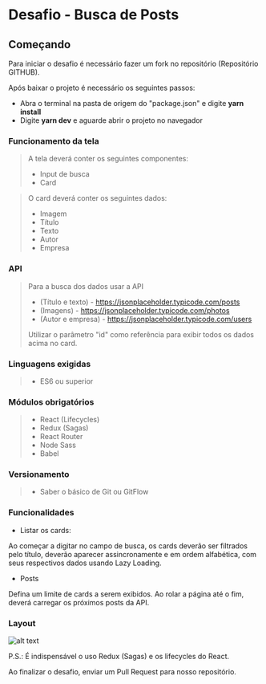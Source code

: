 # Desafio - Busca de Posts

## Começando
Para iniciar o desafio é necessário fazer um fork no repositório (Repositório GITHUB).

Após baixar o projeto é necessário os seguintes passos:
- Abra o terminal na pasta de origem do "package.json" e digite **yarn install**
- Digite **yarn dev** e aguarde abrir o projeto no navegador



### Funcionamento da tela
> A tela deverá conter os seguintes componentes:
> - Input de busca
> - Card

> O card deverá conter os seguintes dados:
> - Imagem
> - Título
> - Texto
> - Autor
> - Empresa



### API
> Para a busca dos dados usar a API
> - (Título e texto) - https://jsonplaceholder.typicode.com/posts
> - (Imagens) - https://jsonplaceholder.typicode.com/photos
> - (Autor e empresa) - https://jsonplaceholder.typicode.com/users
>
> Utilizar o parâmetro "id" como referência para exibir todos os dados acima no card.



### Linguagens exigidas
> - ES6 ou superior



### Módulos obrigatórios
> - React (Lifecycles)
> - Redux (Sagas)
> - React Router
> - Node Sass
> - Babel



### Versionamento
> - Saber o básico de Git ou GitFlow



### Funcionalidades
- Listar os cards:

Ao começar a digitar no campo de busca, os cards deverão ser filtrados pelo título, deverão aparecer assincronamente e em ordem alfabética, com seus respectivos dados usando Lazy Loading.

- Posts 

Defina um limite de cards a serem exibidos. Ao rolar a página até o fim, deverá carregar os próximos posts da API.



### Layout
![alt text](../challenge.jpg)

P.S.: É indispensável o uso Redux (Sagas) e os lifecycles do React.

Ao finalizar o desafio, enviar um Pull Request para nosso repositório.
